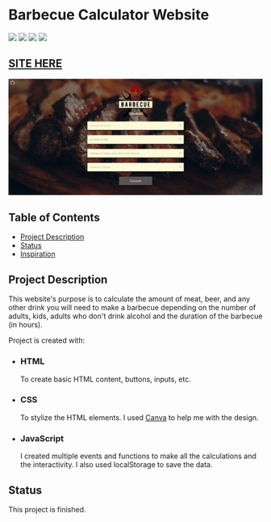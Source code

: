 # Barbecue Calculator Website

![](https://img.shields.io/github/forks/isabdch/bbq-calculator?color=%23990808&style=for-the-badge)
![](https://img.shields.io/github/languages/count/isabdch/bbq-calculator?color=%23990808&style=for-the-badge)
![](https://img.shields.io/github/repo-size/isabdch/bbq-calculator?color=%23990808&style=for-the-badge)
![](https://img.shields.io/github/issues/isabdch/bbq-calculator?color=%23990808&style=for-the-badge)

## [SITE HERE](https://isabdch.github.io/bbq-calculator/)
![](images/barbecue-calculator.png)

## Table of Contents

- [Project Description](#project-description)
- [Status](#status)
- [Inspiration](#inspiration)

## Project Description

This website's purpose is to calculate the amount of meat, beer, and any other drink you will need to make a barbecue depending on the number of adults, kids, adults who don't drink alcohol and the duration of the barbecue (in hours).

Project is created with:

- ### HTML

  To create basic HTML content, buttons, inputs, etc.

- ### CSS

  To stylize the HTML elements. I used [Canva](https://www.canva.com/) to help me with the design.

- ### JavaScript

  I created multiple events and functions to make all the calculations and the interactivity. I also used localStorage to save the data.

## Status

This project is finished. 
